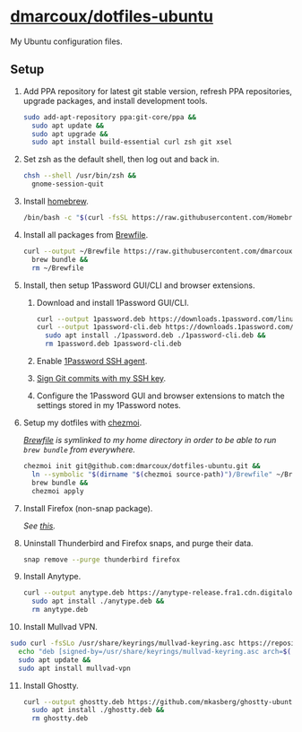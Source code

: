 # <a href="https://github.com/dmarcoux/dotfiles-ubuntu">dmarcoux/dotfiles-ubuntu</a>

My Ubuntu configuration files.

## Setup

1. Add PPA repository for latest git stable version, refresh PPA repositories, upgrade packages, and install development tools.

   ```bash
   sudo add-apt-repository ppa:git-core/ppa &&
     sudo apt update &&
     sudo apt upgrade &&
     sudo apt install build-essential curl zsh git xsel
   ```

2. Set zsh as the default shell, then log out and back in.

   ```bash
   chsh --shell /usr/bin/zsh &&
     gnome-session-quit
   ```

3. Install [homebrew](https://brew.sh/).

   ```bash
   /bin/bash -c "$(curl -fsSL https://raw.githubusercontent.com/Homebrew/install/HEAD/install.sh)"
   ```

4. Install all packages from [Brewfile](Brewfile).

   ```bash
   curl --output ~/Brewfile https://raw.githubusercontent.com/dmarcoux/dotfiles-ubuntu/refs/heads/main/Brewfile &&
     brew bundle &&
     rm ~/Brewfile
   ```

5. Install, then setup 1Password GUI/CLI and browser extensions.

   1. Download and install 1Password GUI/CLI.

      ```bash
      curl --output 1password.deb https://downloads.1password.com/linux/debian/amd64/stable/1password-latest.deb &&
      curl --output 1password-cli.deb https://downloads.1password.com/linux/debian/amd64/stable/1password-cli-amd64-latest.deb &&
        sudo apt install ./1password.deb ./1password-cli.deb &&
        rm 1password.deb 1password-cli.deb
      ```

   2. Enable [1Password SSH agent](https://developer.1password.com/docs/ssh/get-started/#step-3-turn-on-the-1password-ssh-agent).

   3. [Sign Git commits with my SSH key](https://developer.1password.com/docs/ssh/git-commit-signing/).

   4. Configure the 1Password GUI and browser extensions to match the settings stored in my 1Password notes.

6. Setup my dotfiles with [chezmoi](https://www.chezmoi.io/).

   _[Brewfile](Brewfile) is symlinked to my home directory in order to be able
   to run `brew bundle` from everywhere._

   ```bash
   chezmoi init git@github.com:dmarcoux/dotfiles-ubuntu.git &&
     ln --symbolic "$(dirname "$(chezmoi source-path)")/Brewfile" ~/Brewfile &&
     brew bundle &&
     chezmoi apply
   ```

7. Install Firefox (non-snap package).

   _See [this](https://support.mozilla.org/en-US/kb/install-firefox-linux#w_install-firefox-deb-package-for-debian-based-distributions-recommended)._

8. Uninstall Thunderbird and Firefox snaps, and purge their data.

   ```bash
   snap remove --purge thunderbird firefox
   ```

9. Install Anytype.

   ```bash
   curl --output anytype.deb https://anytype-release.fra1.cdn.digitaloceanspaces.com/anytype_0.45.3_amd64.deb &&
     sudo apt install ./anytype.deb &&
     rm anytype.deb
   ```

10. Install Mullvad VPN.

   ```bash
   sudo curl -fsSLo /usr/share/keyrings/mullvad-keyring.asc https://repository.mullvad.net/deb/mullvad-keyring.asc &&
     echo "deb [signed-by=/usr/share/keyrings/mullvad-keyring.asc arch=$( dpkg --print-architecture )] https://repository.mullvad.net/deb/stable $(lsb_release -cs) main" | sudo tee /etc/apt/sources.list.d/mullvad.list &&
     sudo apt update &&
     sudo apt install mullvad-vpn
   ```

11. Install Ghostty.

    ```bash
    curl --output ghostty.deb https://github.com/mkasberg/ghostty-ubuntu/releases/download/1.1.2-0-ppa1/ghostty_1.1.2-0.ppa1_amd64_24.10.deb &&
      sudo apt install ./ghostty.deb &&
      rm ghostty.deb
    ```
